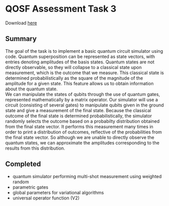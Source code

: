 # QOSF Assessment Task 3
<p>Download <a href = "https://github.com/jrrhuang/QOSF_Application/blob/main/HuangJ_package.zip?raw=true">here</a></p>

## Summary
The goal of the task is to implement a basic quantum circuit simulator using code. Quantum superposition can be represented as state vectors, with entries denoting 
amplitudes of the basis states. Quantum states are not directly observable, so they will collapse to a classical state upon measurement, which is the outcome that 
we measure. This classical state is determined probabilistically as the square of the magnitude of the amplitude for a given state. This feature allows us to obtain 
information about the quantum state.<br/>
We can manipulate the states of qubits through the use of quantum gates, represented mathematically by a matrix operator. Our simulator will use a circuit
(consisting of several gates) to manipulate qubits given in the ground state and give a measurement of the final state. Because the classical outcome of the final
state is determined probabilistically, the simulator randomly selects the outcome based on a probabilty distribution obtained from the final state vector. It
performs this measurement many times in order to print a distribution of outcomes, reflective of the probabilities from the final state vector. So although we 
are unable to directly observe the quantum states, we can approximate the amplitudes corresponding to the results from this distribution.<br/>

## Completed
- quantum simulator performing multi-shot measurement using weighted random<br/>
- parametric gates<br/>
- global parameters for variational algorithms
- universal operator function (V2)
